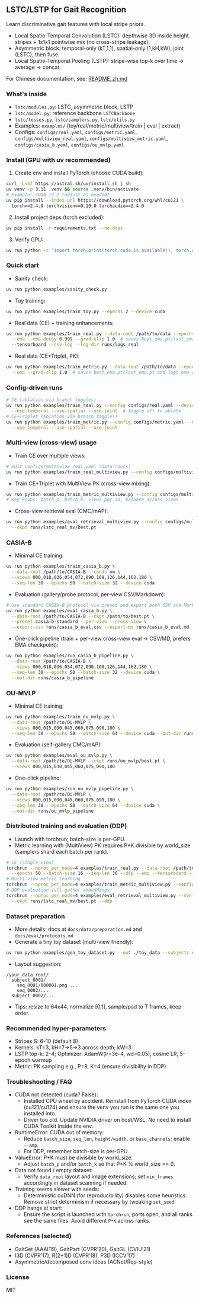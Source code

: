 ## LSTC/LSTP for Gait Recognition

Learn discriminative gait features with local stripe priors.
- Local Spatio-Temporal Convolution (LSTC): depthwise 3D inside height stripes + 1x1x1 pointwise mix (no cross-stripe leakage).
- Asymmetric block: temporal-only (kT,1,1), spatial-only (1,kH,kW), joint (LSTC), then fuse.
- Local Spatio-Temporal Pooling (LSTP): stripe-wise top-k over time → average → concat.

For Chinese documentation, see: [README_zh.md](README_zh.md)

### What's inside
- `lstc/modules.py`: LSTC, asymmetric block, LSTP
- `lstc/model.py`: reference backbone `LSTCBackbone`
- `lstc/losses.py`, `lstc/samplers.py`, `lstc/utils.py`
- Examples: `examples/` (toy/real/metric/multiview/train | eval | extract)
- Configs: `configs/real.yaml`, `configs/metric.yaml`, `configs/multiview_real.yaml`, `configs/multiview_metric.yaml`, `configs/casia_b.yaml`, `configs/ou_mvlp.yaml`

### Install (GPU with uv recommended)
1) Create env and install PyTorch (choose CUDA build):
```bash
curl -LsSf https://astral.sh/uv/install.sh | sh
uv venv -p 3.11 .venv && source .venv/bin/activate
# Example: CUDA 12.1 (adjust as needed)
uv pip install --index-url https://download.pytorch.org/whl/cu121 \
  torch==2.4.0 torchvision==0.19.0 torchaudio==2.4.0
```
2) Install project deps (torch excluded):
```bash
uv pip install -r requirements.txt --no-deps
```
3) Verify GPU:
```bash
uv run python -c "import torch;print(torch.cuda.is_available(), torch.cuda.device_count())"
```

### Quick start
- Sanity check:
```bash
uv run python examples/sanity_check.py
```
- Toy training:
```bash
uv run python examples/train_toy.py --epochs 2 --device cuda
```
- Real data (CE) + training enhancements:
```bash
uv run python examples/train_real.py --data-root /path/to/data --epochs 50 --batch-size 32 --seq-len 30 --device cuda --amp \
  --ema --ema-decay 0.999 --grad-clip 1.0  # saves best_ema.pt/last_ema.pt and logs ema acc \
  --tensorboard --csv-log --log-dir runs/logs_real
```
- Real data (CE+Triplet, PK):
```bash
uv run python examples/train_metric.py --data-root /path/to/data --epochs 50 --batch-p 8 --batch-k 4 --seq-len 30 --device cuda --amp \
  --ema --grad-clip 1.0  # saves best_ema.pt/last_ema.pt and logs ema acc
```

### Config-driven runs
```bash
# CE (ablation via branch toggles)
uv run python examples/train_real.py --config configs/real.yaml --device cuda \
  --use-temporal --use-spatial --use-joint  # toggle off to ablate
# CE+Triplet (ablation via branch toggles)
uv run python examples/train_metric.py --config configs/metric.yaml --device cuda \
  --use-temporal --use-spatial --use-joint
```

### Multi-view (cross-view) usage
- Train CE over multiple views:
```bash
# edit configs/multiview_real.yaml (data_roots)
uv run python examples/train_real_multiview.py --config configs/multiview_real.yaml
```
- Train CE+Triplet with MultiView PK (cross-view mixing):
```bash
uv run python examples/train_metric_multiview.py --config configs/multiview_metric.yaml
# Key knobs: batch_p, batch_k, views_per_id, balance_across_views
```
- Cross-view retrieval eval (CMC/mAP):
```bash
uv run python examples/eval_retrieval_multiview.py --config configs/multiview_real.yaml \
  --ckpt runs/lstc_real_mv/best.pt
```

### CASIA-B
- Minimal CE training:
```bash
uv run python examples/train_casia_b.py \
  --data-root /path/to/CASIA-B --conds nm \
  --views 000,018,036,054,072,090,108,126,144,162,180 \
  --seq-len 30 --epochs 50 --batch-size 32 --device cuda
```
- Evaluation (gallery/probe protocol, per-view CSV/Markdown):
```bash
# Use standard CASIA-B protocol via preset and export both CSV and Markdown
uv run python examples/eval_casia_b.py \
  --data-root /path/to/CASIA-B --ckpt /path/to/best.pt \
  --preset casia-b-standard --per-view --cross-view \
  --export-csv runs/casia_b_eval.csv --export-md runs/casia_b_eval.md
```
- One-click pipeline (train + per-view cross-view eval → CSV/MD, prefers EMA checkpoint):
```bash
uv run python examples/run_casia_b_pipeline.py \
  --data-root /path/to/CASIA-B \
  --views 000,018,036,054,072,090,108,126,144,162,180 \
  --seq-len 30 --epochs 50 --batch-size 32 --device cuda \
  --out-dir runs/casia_b_pipeline
```

### OU-MVLP
- Minimal CE training:
```bash
uv run python examples/train_ou_mvlp.py \
  --data-root /path/to/OU-MVLP \
  --views 000,015,030,045,060,075,090,180 \
  --seq-len 30 --epochs 50 --batch-size 64 --device cuda --out-dir runs/ou_mvlp
```
- Evaluation (self-gallery CMC/mAP):
```bash
uv run python examples/eval_ou_mvlp.py \
  --data-root /path/to/OU-MVLP --ckpt runs/ou_mvlp/best.pt \
  --views 000,015,030,045,060,075,090,180
```
- One-click pipeline:
```bash
uv run python examples/run_ou_mvlp_pipeline.py \
  --data-root /path/to/OU-MVLP \
  --views 000,015,030,045,060,075,090,180 \
  --seq-len 30 --epochs 50 --batch-size 64 --device cuda \
  --out-dir runs/ou_mvlp_pipeline
```

### Distributed training and evaluation (DDP)
- Launch with torchrun; batch-size is per-GPU.
- Metric learning with (MultiView) PK requires P*K divisible by world_size (samplers shard each batch per rank).
```bash
# CE (single-view)
torchrun --nproc_per_node=4 examples/train_real.py --data-root /path/to/data \
  --epochs 50 --batch-size 16 --seq-len 30 --ddp --amp --tensorboard --csv-log
# Multi-view metric learning
torchrun --nproc_per_node=4 examples/train_metric_multiview.py --config configs/multiview_metric.yaml --ddp
# DDP evaluation (all-gather embeddings)
torchrun --nproc_per_node=4 examples/eval_retrieval_multiview.py --config configs/multiview_real.yaml \
  --ckpt runs/lstc_real_mv/best.pt --ddp
```

### Dataset preparation
- More details: docs at `docs/data/preparation.md` and `docs/eval/protocols.md`
- Generate a tiny toy dataset (multi-view friendly):
```bash
uv run python examples/gen_toy_dataset.py --out ./toy_data --subjects 4 --seq-per-subject 3 --frames 20
```
- Layout suggestion:
```
/your_data_root/
  subject_0001/
    seq_0001/000001.png ...
    seq_0002/...
  subject_0002/...
```
- Tips: resize to 64x44, normalize [0,1], sample/pad to T frames, keep order.

### Recommended hyper-parameters
- Stripes S: 6–10 (default 8)
- Kernels: kT=3, kH=7→5→3 across depth; kW=3
- LSTP top-k: 2–4; Optimizer: AdamW(lr=3e-4, wd=0.05), cosine LR, 5-epoch warmup
- Metric: PK sampling e.g., P=8, K=4 (ensure divisibility in DDP)

### Troubleshooting / FAQ
- CUDA not detected (cuda? False):
  - Installed CPU wheel by accident. Reinstall from PyTorch CUDA index (cu121/cu124) and ensure the venv you run is the same one you installed into.
  - Driver too old. Update NVIDIA driver on host/WSL. No need to install CUDA Toolkit inside the env.
- RuntimeError: CUDA out of memory:
  - Reduce `batch_size`, `seq_len`, `height/width`, or `base_channels`; enable `--amp`.
  - For DDP, remember batch-size is per-GPU.
- ValueError: P*K must be divisible by world_size:
  - Adjust `batch_p` and/or `batch_k` so that P×K % world_size == 0.
- Data not found / empty dataset:
  - Verify `data_root` layout and image extensions; set `min_frames` accordingly in dataset scanning if needed.
- Training seems slower with seeds:
  - Deterministic cuDNN (for reproducibility) disables some heuristics. Remove strict determinism if necessary by tweaking `set_seed`.
- DDP hangs at start:
  - Ensure the script is launched with `torchrun`, ports open, and all ranks see the same files. Avoid different `P*K` across ranks.

### References (selected)
- GaitSet (AAAI’19), GaitPart (CVPR’20), GaitGL (CVIU’21)
- I3D (CVPR’17), R(2+1)D (CVPR’18), P3D (ICCV’17)
- Asymmetric/decomposed conv ideas (ACNet/Rep-style)

### License
MIT
